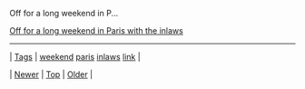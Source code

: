 <!--
title: Off for a long weekend in Paris with the inlaws
date: 2020-06-28T15:27:00.116Z
tags: weekend, paris, inlaws, link
-->


Off for a long weekend in P...

[Off for a long weekend in Paris with the inlaws](http://fullfrolic.com/a-girl-was-sad-even-though-her-boyfriend-just-proposed-to-her-her-explanation-was-just-too-good/)

<!--BOTTOM-POST-NAVIGATION-->
---

| [Tags](tags.md) | [weekend](tag-weekend.md) [paris](tag-paris.md) [inlaws](tag-inlaws.md) [link](tag-link.md) |

| [Newer](145009376909.md) | [Top](index.md) | [Older](145113261699.md) |